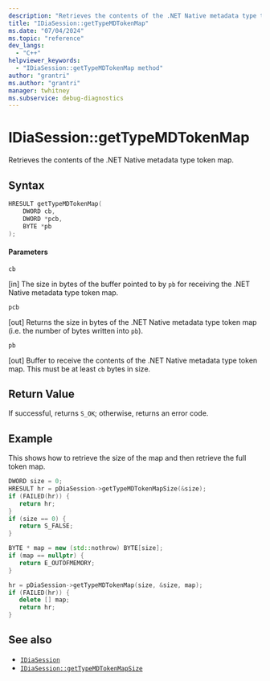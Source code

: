 ```yaml
---
description: "Retrieves the contents of the .NET Native metadata type token map."
title: "IDiaSession::getTypeMDTokenMap"
ms.date: "07/04/2024"
ms.topic: "reference"
dev_langs:
  - "C++"
helpviewer_keywords:
  - "IDiaSession::getTypeMDTokenMap method"
author: "grantri"
ms.author: "grantri"
manager: twhitney
ms.subservice: debug-diagnostics
---
```

# IDiaSession::getTypeMDTokenMap

Retrieves the contents of the .NET Native metadata type token map.

## Syntax

```C++
HRESULT getTypeMDTokenMap(
    DWORD cb,
    DWORD *pcb,
    BYTE *pb
);
```

#### Parameters

 `cb`

[in] The size in bytes of the buffer pointed to by `pb` for receiving the .NET Native metadata type token map.

 `pcb`

[out] Returns the size in bytes of the .NET Native metadata type token map (i.e. the number of bytes written into `pb`).

 `pb`

[out] Buffer to receive the contents of the .NET Native metadata type token map. This must be at least `cb` bytes in size. 

## Return Value

 If successful, returns `S_OK`; otherwise, returns an error code.

## Example

 This shows how to retrieve the size of the map and then retrieve the full token map.

 ```C++
DWORD size = 0;
HRESULT hr = pDiaSession->getTypeMDTokenMapSize(&size);
if (FAILED(hr)) {
    return hr;
}
if (size == 0) {
    return S_FALSE;
}

BYTE * map = new (std::nothrow) BYTE[size];
if (map == nullptr) {
    return E_OUTOFMEMORY;
}

hr = pDiaSession->getTypeMDTokenMap(size, &size, map);
if (FAILED(hr)) {
    delete [] map;
    return hr;
}
```

## See also

- [`IDiaSession`](../../debugger/debug-interface-access/idiasession.md)
- [`IDiaSession::getTypeMDTokenMapSize`](../../debugger/debug-interface-access/idiasession-gettypemdtokenmapsize.md)